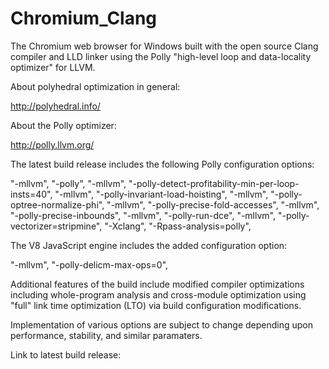 # Chromium_Clang

The Chromium web browser for Windows built with the open source Clang compiler and LLD linker using the Polly "high-level loop and data-locality optimizer" for LLVM.

About polyhedral optimization in general:

http://polyhedral.info/

About the Polly optimizer:

http://polly.llvm.org/

The latest build release includes the following Polly configuration options:

"-mllvm", "-polly",
"-mllvm", "-polly-detect-profitability-min-per-loop-insts=40",
"-mllvm", "-polly-invariant-load-hoisting",
"-mllvm", "-polly-optree-normalize-phi",
"-mllvm", "-polly-precise-fold-accesses",
"-mllvm", "-polly-precise-inbounds",
"-mllvm", "-polly-run-dce",
"-mllvm", "-polly-vectorizer=stripmine",
"-Xclang", "-Rpass-analysis=polly",

The V8 JavaScript engine includes the added configuration option:

"-mllvm", "-polly-delicm-max-ops=0",

Additional features of the build include modified compiler optimizations including whole-program analysis and cross-module optimization using "full" link time optimization (LTO) via build configuration modifications.

Implementation of various options are subject to change depending upon performance, stability, and similar paramaters.

Link to latest build release:

